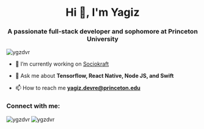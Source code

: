 <h1 align="center">Hi 👋, I'm Yagiz</h1>
<h3 align="center">A passionate full-stack developer and sophomore at Princeton University</h3>

<p align="left"> <img src="https://komarev.com/ghpvc/?username=ygzdvr&label=Profile%20views&color=0e75b6&style=flat" alt="ygzdvr" /> </p>

- 🔭 I’m currently working on [Sociokraft](https://sociokraft.com)

- 💬 Ask me about **Tensorflow, React Native, Node JS, and Swift**

- 📫 How to reach me **yagiz.devre@princeton.edu**

<h3 align="left">Connect with me:</h3>
<p><img align="left" src="https://github-readme-stats.vercel.app/api/top-langs?username=ygzdvr&show_icons=true&locale=en&layout=compact" alt="ygzdvr" /></p>

<p><img align="center" src="https://github-readme-streak-stats.herokuapp.com/?user=ygzdvr&" alt="ygzdvr" /></p>
